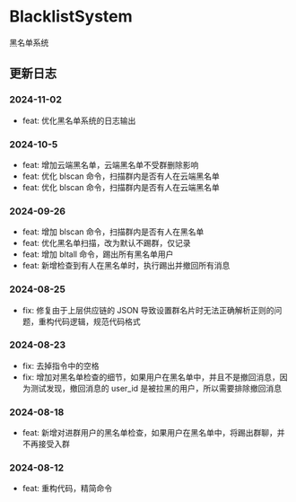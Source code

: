 # BlacklistSystem

黑名单系统

## 更新日志

### 2024-11-02

- feat: 优化黑名单系统的日志输出

### 2024-10-5

- feat: 增加云端黑名单，云端黑名单不受群删除影响
- feat: 优化 blscan 命令，扫描群内是否有人在云端黑名单
- feat: 优化 blscan 命令，扫描群内是否有人在云端黑名单

### 2024-09-26

- feat: 增加 blscan 命令，扫描群内是否有人在黑名单
- feat: 优化黑名单扫描，改为默认不踢群，仅记录
- feat: 增加 bltall 命令，踢出所有黑名单用户
- feat: 新增检查到有人在黑名单时，执行踢出并撤回所有消息

### 2024-08-25

- fix: 修复由于上层供应链的 JSON 导致设置群名片时无法正确解析正则的问题，重构代码逻辑，规范代码格式

### 2024-08-23

- fix: 去掉指令中的空格
- fix: 增加对黑名单检查的细节，如果用户在黑名单中，并且不是撤回消息，因为测试发现，撤回消息的 user_id 是被拉黑的用户，所以需要排除撤回消息

### 2024-08-18

- feat: 新增对进群用户的黑名单检查，如果用户在黑名单中，将踢出群聊，并不再接受入群

### 2024-08-12

- feat: 重构代码，精简命令
